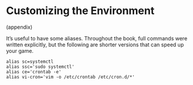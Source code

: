 # Customizing the Environment
(appendix)

It’s useful to have some aliases. Throughout the book, full commands were
written explicitly, but the following are shorter versions that can speed up
your game.

    alias sc=systemctl
    alias ssc='sudo systemctl'
    alias ce='crontab -e'
    alias vi-cron='vim -o /etc/crontab /etc/cron.d/*'
